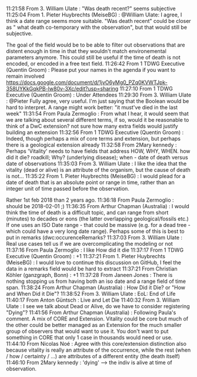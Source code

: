 11:21:58     From  3. William Ulate : "Was death recent?" seems subjective
11:25:04     From  1. Pieter Huybrechts (MeiseBG) : @William Ulate: I agree, I think a date range seems more suitable. "Was death recent" could be closer as " what death co-temporary with the observation", but that would still be subjective. 

The goal of the field would be to be able to filter out observations that are distent enough in time in that they wouldn't match environemental parameters anymore. This could still be useful if the time of death is not encoded, or encoded in a free text field. 
11:26:42     From  1 TDWG Executive (Quentin Groom) : Please put your names in the agenda if you want to remain involved https://docs.google.com/document/d/1jvO6yMg0_PZq0KVWTJpk-358UYKkGqkPB-lw80v-3Xc/edit?usp=sharing
11:27:10     From  1 TDWG Executive (Quentin Groom) : Under Attendees
11:29:30     From  3. William Ulate : @Pieter Fully agree, very useful.  I'm just saying that the Boolean would be hard to interpret.  A range might work better: "it must've died in the last week"
11:31:54     From  Paula Zermoglio : From what I hear, it would seem that we are talking about several different terms, if so, would it be reasonable to think of a DwC extension? not sure how many extra fields would justify building an extension
11:32:56     From  1 TDWG Executive (Quentin Groom) : Indeed, though perhaps a mix of core terms and extension, but perhaps there is a geological extension already
11:32:58     From  2Mary kennedy : Perhaps 'Vitality' needs to have fields that address HOW, WHY, WHEN. how did it die? roadkill; Why? (underlying disease); when - date of death versus date of observations
11:35:03     From  3. William Ulate : I like the idea that the vitality (dead or alive) is an attribute of the organism, but the cause of death is not... 
11:35:22     From  1. Pieter Huybrechts (MeiseBG) : I would plead for a date of death that is an absolute point or range in time, rather than an integer unit of time passed before the observation. 

Rather 1st feb 2018 than 2 years ago. 
11:36:18     From  Paula Zermoglio : should be 2018-02-01 ;)
11:36:35     From  Arthur Chapman (Australia) : I would think the time of death is a difficult topic, and can range from short (minutes) to decades or eons (the latter overlapping geological/fossils etc.)  If one uses an ISO Date range - that could be massive (e.g. for a dead tree - which could have a very long date range).  Perhaps some of this is best to put in remarks (dwc:occurenceRemarks?
11:37:03     From  3. William Ulate : Real use cases tell us if we are overcomplicating the modeling or not
11:37:16     From  Paula Zermoglio : I like How did it die
11:37:17     From  1 TDWG Executive (Quentin Groom) : +1
11:37:21     From  1. Pieter Huybrechts (MeiseBG) : I would love to continue this discussion on GitHub, I feel the data in a remarks field would be hard to extract
11:37:21     From  Christian Köhler (ganzgraph, Bonn) : +1
11:37:28     From  Janeen Jones : There is nothing stopping us from having both an iso date and a range field of time span.
11:38:24     From  Arthur Chapman (Australia) : How Did it Die? or "How and When Did it Die"?
11:38:52     From  3. William Ulate : EoL: End of Life
11:40:17     From  Anton Güntsch : Live and Let Die
11:40:32     From  3. William Ulate : I see we talk about Dead or Alive, do we have to consider registering "Dying"?
11:41:56     From  Arthur Chapman (Australia) : Following Paula's comment.  A mix of CORE and Extension.  Vitality could be core but much of the other could be better managed as an Extension for the much smaller group of observers that would want to use it.  You don't want to put something in CORE that only 1 case in thousands would need or use.
11:44:10     From  Nicolas Noé : Agree with this core/extension distinction also because vitality is really an attribute of the occurrence, while the rest (when / how / certainty / …) are attributes of a different entity (the death itself)
11:46:10     From  2Mary kennedy : 'dying' --> the indiv is alive at time of observation.
